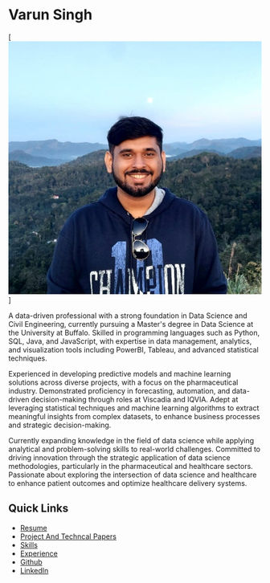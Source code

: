 # Varun Singh

[![alt text](1702719279002.jpeg)]

A data-driven professional with a strong foundation in Data Science and Civil Engineering, currently pursuing a Master's degree in Data Science at the University at Buffalo. Skilled in programming languages such as Python, SQL, Java, and JavaScript, with expertise in data management, analytics, and visualization tools including PowerBI, Tableau, and advanced statistical techniques.

Experienced in developing predictive models and machine learning solutions across diverse projects, with a focus on the pharmaceutical industry. Demonstrated proficiency in forecasting, automation, and data-driven decision-making through roles at Viscadia and IQVIA. Adept at leveraging statistical techniques and machine learning algorithms to extract meaningful insights from complex datasets, to enhance business processes and strategic decision-making.

Currently expanding knowledge in the field of data science while applying analytical and problem-solving skills to real-world challenges. Committed to driving innovation through the strategic application of data science methodologies, particularly in the pharmaceutical and healthcare sectors. Passionate about exploring the intersection of data science and healthcare to enhance patient outcomes and optimize healthcare delivery systems.


## Quick Links

- [Resume](resume.md)
- [Project And Techncal Papers](projects.md)
- [Skills](skills.md)
- [Experience](experience.md)
- [Github](https://github.com/varunnn789)
- [LinkedIn](https://www.linkedin.com/in/varun789/)